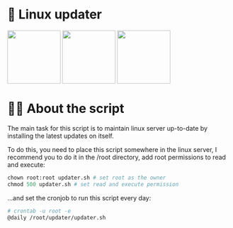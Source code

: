<h1>📜  Linux updater</h1>
<div>
    <a target="_blank" href="https://twitter.com/narukoshin"><img src="https://media4.giphy.com/media/iFUiSYMNPvIJZDpMKN/giphy.gif?cid=ecf05e471v5jn6vuhczu1tflu2wm7qt11atwybfwcgaqxz38&rid=giphy.gif&ct=s" align="middle" width="120"></a>
    <a target="_blank" href="https://instagram.com/naru.koshin"><img src="https://media1.giphy.com/media/Wu9Graz2W46frtHFKc/giphy.gif?cid=ecf05e47h46mbuhq40rgevni5rbxgadpw5icrr71vr9nu8d4&rid=giphy.gif&ct=s" align="middle" width="120"></a>
    <a target="_blank" href="https://tryhackme.com/p/narukoshin"><img align="middle" src="https://www.secjuice.com/content/images/2019/01/TryHackMe-logo---small.png" width="120"></a>
  </div>
  
<h1>💁‍♂️  About the script</h1>
<p>
  The main task for this script is to maintain linux server up-to-date by installing the latest updates on itself.
</p>

<p>
  To do this, you need to place this script somewhere in the linux server, I recommend you to do it in the /root directory, add root permissions to read and execute:
</p>

```py
chown root:root updater.sh # set root as the owner
chmod 500 updater.sh # set read and execute permission
```
...and set the cronjob to run this script every day:
```sh
# crontab -u root -e
@daily /root/updater/updater.sh
```
